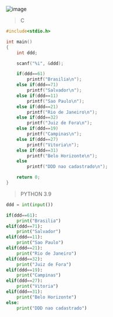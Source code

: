 ![image](https://github.com/lufffe/Beecrowd/assets/90646635/146b8f27-0b41-4f90-92d6-f6989447eb22)

>C
```C
#include<stdio.h>

int main()
{
	int ddd;

	scanf("%i", &ddd);

	if(ddd==61)
		printf("Brasilia\n");
	else if(ddd==71)
		printf("Salvador\n");
	else if(ddd==11)
		printf("Sao Paulo\n");
	else if(ddd==21)
		printf("Rio de Janeiro\n");
	else if(ddd==32)
		printf("Juiz de Fora\n");
	else if(ddd==19)
		printf("Campinas\n");
	else if(ddd==27)
		printf("Vitoria\n");
	else if(ddd==31)
		printf("Belo Horizonte\n");
	else
		printf("DDD nao cadastrado\n");

	return 0;
}
```

>PYTHON 3.9 
```Python 3.9
ddd = int(input())

if(ddd==61):
	print("Brasilia")
elif(ddd==71):
	print("Salvador")
elif(ddd==11):
	print("Sao Paulo")
elif(ddd==21):
	print("Rio de Janeiro")
elif(ddd==32):
	print("Juiz de Fora")
elif(ddd==19):
	print("Campinas")
elif(ddd==27):
	print("Vitoria")
elif(ddd==31):
	print("Belo Horizonte")
else:
	print("DDD nao cadastrado")
```
